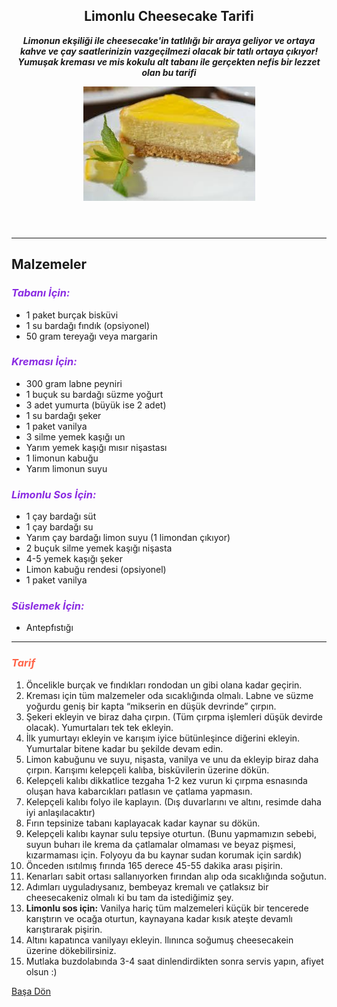 <!DOCTYPE html>
<html lang="tr">
<head>
    <meta charset="UTF-8">
    <meta http-equiv="X-UA-Compatible" content="IE=edge">
    <meta name="viewport" content="width=device-width, initial-scale=1.0">
    <title>Limonlu Cheesecake</title>
</head>
<body>
<!--Navbar-Start--->
<header>
    <nav>
        <h1 id="limon"> Limonlu Cheesecake Tarifi</h1>
            <p> <strong> <em>Limonun ekşiliği ile cheesecake'in tatlılığı bir araya geliyor ve  ortaya kahve ve çay saatlerinizin vazgeçilmezi olacak bir tatlı ortaya çıkıyor! Yumuşak kreması ve mis kokulu alt tabanı ile gerçekten nefis bir lezzet olan bu tarifi</em></strong> 
            </p>
        <img src="cheesecake.jfif" alt="cheesecake">
    </nav>
</header>
<!--Navbar-End--->
<!--Content-Start--->
<hr>
<section>
    <!--Article-Start--->
    <article>
        <h2>Malzemeler</h2>
        <h3 style="color:blueviolet;"><em>Tabanı İçin:</em></h3>
            <ul>
                <li>1 paket burçak bisküvi</li>
                <li>1 su bardağı fındık (opsiyonel)</li>
                <li>50 gram tereyağı veya margarin</li>             
            </ul>
    </article>
    <article>
        <h3 style="color:blueviolet;"><em>Kreması İçin:</em></h3>
            <ul>
                <li>300 gram labne peyniri</li>
                <li>1 buçuk su bardağı süzme yoğurt</li>
                <li>3 adet yumurta (büyük ise 2 adet)</li>
                <li>1 su bardağı şeker</li>
                <li>1 paket vanilya</li>
                <li>3 silme yemek kaşığı un</li>
                <li>Yarım yemek kaşığı mısır nişastası</li>
                <li>1 limonun kabuğu</li>
                <li>Yarım limonun suyu</li>             
            </ul>
    </article>
    <article>
        <h3 style="color:blueviolet;"><em>Limonlu Sos İçin:</em></h3>
            <ul>
                <li>1 çay bardağı süt</li>
                <li>1 çay bardağı su</li>
                <li>Yarım çay bardağı limon suyu (1 limondan çıkıyor)</li>
                <li>2 buçuk silme yemek kaşığı nişasta</li>
                <li> 4-5 yemek kaşığı şeker </li>
                <li>Limon kabuğu rendesi (opsiyonel)</li>
                <li>1 paket vanilya</li>             
            </ul>
    </article>
    <article>
        <h3 style="color:blueviolet;"><em>Süslemek İçin:</em></h3>
            <ul>
                <li>Antepfıstığı</li>
            </ul>
<hr>
    </article>
    <article>
        <h3 style="color:Tomato;"><em>Tarif</em></h3>
            <ol>
                <li>Öncelikle burçak ve fındıkları rondodan un gibi olana kadar geçirin.</li>                    
                <li>Kreması için tüm malzemeler oda sıcaklığında olmalı. Labne ve süzme yoğurdu geniş bir kapta “mikserin en düşük devrinde” çırpın.</li> 
                <li>Şekeri ekleyin ve biraz daha çırpın. (Tüm çırpma işlemleri düşük devirde olacak). Yumurtaları tek tek ekleyin.</li> 
                <li>İlk yumurtayı ekleyin ve karışım iyice bütünleşince diğerini ekleyin.
                        Yumurtalar bitene kadar bu şekilde devam edin.</li>
                <li>Limon kabuğunu ve suyu, nişasta, vanilya ve unu da ekleyip biraz daha çırpın.
                        Karışımı kelepçeli kalıba, bisküvilerin üzerine dökün.</li>
                <li>Kelepçeli kalıbı dikkatlice tezgaha 1-2 kez vurun ki çırpma esnasında oluşan hava kabarcıkları patlasın ve çatlama yapmasın.</li>
                <li> Kelepçeli kalıbı folyo ile kaplayın. (Dış duvarlarını ve altını, resimde daha iyi anlaşılacaktır)</li> 
                <li>Fırın tepsinize tabanı kaplayacak kadar kaynar su dökün.</li>
                <li>Kelepçeli kalıbı kaynar sulu tepsiye oturtun. (Bunu yapmamızın sebebi, suyun buharı ile krema da çatlamalar olmaması ve beyaz pişmesi, kızarmaması için. Folyoyu da bu kaynar sudan korumak için sardık)</li>
                <li>Önceden ısıtılmış fırında 165 derece 45-55 dakika arası pişirin.</li>
                <li>Kenarları sabit ortası sallanıyorken fırından alıp oda sıcaklığında soğutun.</li>
                <li>Adımları uyguladıysanız, bembeyaz kremalı ve çatlaksız bir cheesecakeniz olmalı ki bu tam da istediğimiz şey.</li>
                <li> <strong>Limonlu sos için:</strong>  Vanilya hariç tüm malzemeleri küçük bir tencerede karıştırın ve ocağa oturtun, kaynayana kadar kısık ateşte devamlı karıştırarak pişirin.</li>
                <li>Altını kapatınca vanilyayı ekleyin. Ilınınca soğumuş cheesecakein üzerine dökebilirsiniz.</li>
                <li>Mutlaka buzdolabında 3-4 saat dinlendirdikten sonra servis yapın, afiyet olsun :)</li>
                </li>   
            </ol>
    </article>
    <!--Artice-End--->
</section>
<!--Content-End--->
<!--Footer-Start--->
<footer>
    <nav>
        <p><a href="#limon">Başa Dön</a></p>
    </nav>
</footer>
<!--Footer-End---> 
</body>
</html>
